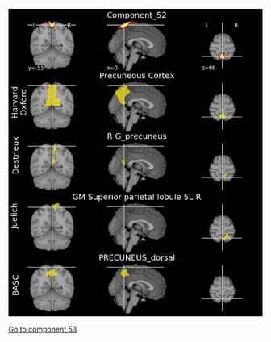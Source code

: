 ![52](preliminary/52.jpg "Component 52")

[Go to component 53](https://parietal-inria.github.io/MODL_atlas/256/53 "Component 53")
